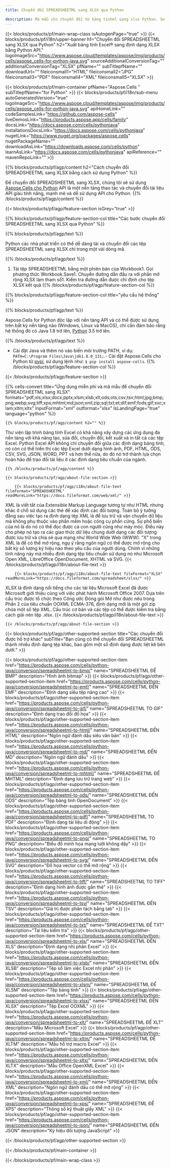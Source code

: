 ```yaml
---
title: Chuyển đổi SPREADSHEETML sang XLSX qua Python

description: Mã mẫu cho chuyển đổi từ bảng tínhml sang xlsx Python. Sử dụng mã ví dụ API cho hàng loạt tệp tin bảng tính sang chuyển đổi xlsx trong ứng dụng Python.
---
```

{{< blocks/products/pf/main-wrap-class isAutogenPage="true" >}}
{{< blocks/products/pf/i18n/upper-banner h1="Chuyển đổi SPREADSHEETML sang XLSX qua Python" h2="Xuất bảng tính Excel® sang định dạng XLSX bằng Python API." logoImageSrc="https://www.aspose.cloud/templates/aspose/img/products/cells/aspose_cells-for-python-java.svg" sourceAdditionalConversionTag="" additionalConversionTag="XLSX" pfName="" subTitlepfName="" downloadUrl="" fileiconsmall1="HTML" fileiconsmall2="JPG" fileiconsmall3="PDF" fileiconsmall4="XML" fileiconsmall5="XLSX" >}}

{{< blocks/products/pf/main-container pfName="Aspose.Cells " subTitlepfName="for Python" >}}
{{< blocks/products/pf/i18n/sub-menu autoGeneratedVersion="true" logoImageSrc="https://www.aspose.cloud/templates/aspose/img/products/cells/aspose_cells-for-python-java.svg" apiHomeLink="" codeSamplesLink="https://github.com/aspose-cells" liveDemosLink="https://products.aspose.app/cells/family" docsLink="https://docs.aspose.com/cells/pythonjava" installationsDocsLink="https://docs.aspose.com/cells/pythonjava" nugetLink="https://www.nuget.org/packages/aspose.cells" nugetPackageName="" downloadAsLink="https://downloads.aspose.com/cells/python" learnAsLink="https://docs.aspose.com/cells/pythonjava" apiReference="" mavenRepoLink="" >}}

{{% blocks/products/pf/agp/content h2="Cách chuyển đổi SPREADSHEETML sang XLSX bằng cách sử dụng Python" %}}

 Để chuyển đổi SPREADSHEETML sang XLSX, chúng tôi sẽ sử dụng
 [Aspose.Cells cho Python](https://pypi.org/project/aspose-cells) 
 API là một nền tảng thao tác và chuyển đổi tài liệu API giàu tính năng, mạnh mẽ và dễ sử dụng API cho Python. 
{{% /blocks/products/pf/agp/content %}}

{{< blocks/products/pf/agp/feature-section isGrey="true" >}}

{{% blocks/products/pf/agp/feature-section-col title="Các bước chuyển đổi SPREADSHEETML sang XLSX qua Python" %}}

{{% blocks/products/pf/agp/text %}}

 Python các nhà phát triển có thể dễ dàng tải và chuyển đổi các tệp SPREADSHEETML sang XLSX chỉ trong một vài dòng mã.

{{% /blocks/products/pf/agp/text %}}

1. Tải tệp SPREADSHEETML bằng một phiên bản của Workbook1. Gọi phương thức Workbook.Save1. Chuyển đường dẫn đầu ra với phần mở rộng XLSX làm tham số1. Kiểm tra đường dẫn được chỉ định cho tệp XLSX kết quả
{{% /blocks/products/pf/agp/feature-section-col %}}

{{% blocks/products/pf/agp/feature-section-col title="yêu cầu hệ thống" %}}

{{% blocks/products/pf/agp/text %}}

 Aspose.Cells for Python độc lập với nền tảng API và có thể được sử dụng trên bất kỳ nền tảng nào (Windows, Linux và MacOS), chỉ cần đảm bảo rằng hệ thống đó có Java 1.8 trở lên, [Python](https://www.python.org/downloads/) 3.5 trở lên. 
 
{{% /blocks/products/pf/agp/text %}}

- Cài đặt Java và thêm nó vào biến môi trường PATH, ví dụ: <code>PATH=C:\Program Files\Java\jdk1.8.0_131;</code>.- Cài đặt Aspose.Cells cho Python từ <a href="https://pypi.org/project/aspose-cells/">pypi</a>, sử dụng lệnh như: <code>$ pip install aspose-cells</code>.
{{% /blocks/products/pf/agp/feature-section-col %}}

{{< /blocks/products/pf/agp/feature-section >}}

{{% cells-convert title="Ứng dụng miễn phí và mã mẫu để chuyển đổi SPREADSHEETML sang XLSX" formats="pdf;xls;xlsx;docx;pptx;xlsm;xlsb;xlt;ods;ots;csv;tsv;html;jpg;bmp;png;webp;svg;tiff;xps;mhtml;md;json;xml;zip;sql;txt;et;dif;emf;fods;gif;sxc;xlam;xltm;xltx" InputFormat="xml" outformat="xlsx" IsLandingPage="true" language="python" %}}
 
<!-- aboutfile Starts -->

    {{% blocks/products/pf/agp/content h2="" %}}

 Thư viện lập trình bảng tính Excel có khả năng xây dựng các ứng dụng đa nền tảng với khả năng tạo, sửa đổi, chuyển đổi, kết xuất và in tất cả các tệp Excel. Python Excel API không chỉ chuyển đổi giữa các định dạng bảng tính, nó còn có thể hiển thị các tệp Excel dưới dạng hình ảnh, PDF, HTML, ODS, CSV, SVG, JSON, WORD, PPT và hơn thế nữa, do đó nó trở thành lựa chọn hoàn hảo để trao đổi tài liệu ở các định dạng tiêu chuẩn của ngành.

    {{% /blocks/products/pf/agp/content %}}

    {{< blocks/products/pf/agp/about-file-section >}}

        {{< blocks/products/pf/agp/i18n/about-file-text fileFormat="SPREADSHEETML" readMoreLink="https://docs.fileformat.com/web/xml/" >}}
XML là viết tắt của Extensible Markup Language tương tự như HTML nhưng khác ở chỗ sử dụng các thẻ để xác định các đối tượng. Toàn bộ ý tưởng đằng sau việc tạo ra định dạng tệp XML là để lưu trữ và vận chuyển dữ liệu mà không phụ thuộc vào phần mềm hoặc công cụ phần cứng. Sự phổ biến của nó là do nó có thể đọc được cả con người cũng như máy móc. Điều này cho phép nó tạo ra các giao thức dữ liệu chung dưới dạng các đối tượng được lưu trữ và chia sẻ qua mạng như World Wide Web (WWW). "X" trong XML là để có thể mở rộng, ngụ ý rằng ngôn ngữ có thể được mở rộng cho bất kỳ số lượng ký hiệu nào theo yêu cầu của người dùng. Chính vì những tính năng này mà nhiều định dạng tệp tiêu chuẩn sử dụng nó như Microsoft Open XML, LibreOffice OpenDocument, XHTML và SVG.
        {{< /blocks/products/pf/agp/i18n/about-file-text >}}

        {{< blocks/products/pf/agp/i18n/about-file-text fileFormat="XLSX" readMoreLink="https://docs.fileformat.com/spreadsheet/xlsx/" >}}
XLSX là định dạng nổi tiếng cho các tài liệu Microsoft Excel đã được Microsoft giới thiệu cùng với việc phát hành Microsoft Office 2007. Dựa trên cấu trúc được tổ chức theo Công ước Đóng gói Mở như được nêu trong Phần 2 của tiêu chuẩn OOXML ECMA-376, định dạng mới là một gói zip chứa một số tệp XML. Cấu trúc cơ bản và các tệp có thể được kiểm tra bằng cách giải nén tệp .xlsx.
        {{< /blocks/products/pf/agp/i18n/about-file-text >}}

    {{< /blocks/products/pf/agp/about-file-section >}}

<!-- aboutfile Ends -->

{{< blocks/products/pf/agp/other-supported-section title="Các chuyển đổi được hỗ trợ khác" subTitle="Bạn cũng có thể chuyển đổi SPREADSHEETML thành nhiều định dạng tệp khác, bao gồm một số định dạng được liệt kê bên dưới." >}}

{{< blocks/products/pf/agp/other-supported-section-item href="https://products.aspose.com/cells/python-java/conversion/spreadsheetml-to-bmp/" name="SPREADSHEETML ĐỂ BMP" description="Hình ảnh bitmap" >}}
{{< blocks/products/pf/agp/other-supported-section-item href="https://products.aspose.com/cells/python-java/conversion/spreadsheetml-to-emf/" name="SPREADSHEETML ĐẾN EMF" description="Định dạng siêu tệp nâng cao" >}}
{{< blocks/products/pf/agp/other-supported-section-item href="https://products.aspose.com/cells/python-java/conversion/spreadsheetml-to-gif/" name="SPREADSHEETML TO GIF" description="Định dạng trao đổi đồ họa" >}}
{{< blocks/products/pf/agp/other-supported-section-item href="https://products.aspose.com/cells/python-java/conversion/spreadsheetml-to-html/" name="SPREADSHEETML ĐẾN HTML" description="Ngôn ngữ đánh dấu siêu văn bản" >}}
{{< blocks/products/pf/agp/other-supported-section-item href="https://products.aspose.com/cells/python-java/conversion/spreadsheetml-to-md/" name="SPREADSHEETML ĐẾN MD" description="Ngôn ngữ đánh dấu" >}}
{{< blocks/products/pf/agp/other-supported-section-item href="https://products.aspose.com/cells/python-java/conversion/spreadsheetml-to-mhtml/" name="SPREADSHEETML ĐỂ MHTML" description="Định dạng lưu trữ trang web" >}}
{{< blocks/products/pf/agp/other-supported-section-item href="https://products.aspose.com/cells/python-java/conversion/spreadsheetml-to-ods/" name="SPREADSHEETML ĐẾN ODS" description="Tệp bảng tính OpenDocument" >}}
{{< blocks/products/pf/agp/other-supported-section-item href="https://products.aspose.com/cells/python-java/conversion/spreadsheetml-to-pdf/" name="SPREADSHEETML TO PDF" description="Định dạng tài liệu di động" >}}
{{< blocks/products/pf/agp/other-supported-section-item href="https://products.aspose.com/cells/python-java/conversion/spreadsheetml-to-png/" name="SPREADSHEETML TO PNG" description="Biểu đồ minh họa mạng lưới không dây" >}}
{{< blocks/products/pf/agp/other-supported-section-item href="https://products.aspose.com/cells/python-java/conversion/spreadsheetml-to-svg/" name="SPREADSHEETML ĐẾN SVG" description="Đồ họa vector có thể mở rộng" >}}
{{< blocks/products/pf/agp/other-supported-section-item href="https://products.aspose.com/cells/python-java/conversion/spreadsheetml-to-tiff/" name="SPREADSHEETML TO TIFF" description="Định dạng hình ảnh được gắn thẻ" >}}
{{< blocks/products/pf/agp/other-supported-section-item href="https://products.aspose.com/cells/python-java/conversion/spreadsheetml-to-tsv/" name="SPREADSHEETML ĐẾN TSV" description="Giá trị được phân tách bằng tab" >}}
{{< blocks/products/pf/agp/other-supported-section-item href="https://products.aspose.com/cells/python-java/conversion/spreadsheetml-to-txt/" name="SPREADSHEETML ĐỂ TXT" description="Tai liệu kiểm tra" >}}
{{< blocks/products/pf/agp/other-supported-section-item href="https://products.aspose.com/cells/python-java/conversion/spreadsheetml-to-xls/" name="SPREADSHEETML ĐẾN XLS" description="Định dạng nhị phân Excel" >}}
{{< blocks/products/pf/agp/other-supported-section-item href="https://products.aspose.com/cells/python-java/conversion/spreadsheetml-to-xlsb/" name="SPREADSHEETML ĐẾN XLSB" description="Tệp sổ làm việc Excel nhị phân" >}}
{{< blocks/products/pf/agp/other-supported-section-item href="https://products.aspose.com/cells/python-java/conversion/spreadsheetml-to-xlsm/" name="SPREADSHEETML ĐỂ XLSM" description="Tệp bảng tính" >}}
{{< blocks/products/pf/agp/other-supported-section-item href="https://products.aspose.com/cells/python-java/conversion/spreadsheetml-to-xlsx/" name="SPREADSHEETML ĐẾN XLSX" description="Tệp Excel OOXML" >}}
{{< blocks/products/pf/agp/other-supported-section-item href="https://products.aspose.com/cells/python-java/conversion/spreadsheetml-to-xlt/" name="SPREADSHEETML ĐỂ XLT" description="Mẫu Microsoft Excel" >}}
{{< blocks/products/pf/agp/other-supported-section-item href="https://products.aspose.com/cells/python-java/conversion/spreadsheetml-to-xltm/" name="SPREADSHEETML ĐỂ XLTM" description="Mẫu hỗ trợ macro Excel" >}}
{{< blocks/products/pf/agp/other-supported-section-item href="https://products.aspose.com/cells/python-java/conversion/spreadsheetml-to-xltx/" name="SPREADSHEETML ĐẾN XLTX" description="Mẫu Office OpenXML Excel" >}}
{{< blocks/products/pf/agp/other-supported-section-item href="https://products.aspose.com/cells/python-java/conversion/spreadsheetml-to-xml/" name="SPREADSHEETML ĐẾN XML" description="Ngôn ngữ đánh dấu có thể mở rộng" >}}
{{< blocks/products/pf/agp/other-supported-section-item href="https://products.aspose.com/cells/python-java/conversion/spreadsheetml-to-xps/" name="SPREADSHEETML ĐỂ XPS" description="Thông số kỹ thuật giấy XML" >}}
{{< blocks/products/pf/agp/other-supported-section-item href="https://products.aspose.com/cells/python-java/conversion/spreadsheetml-to-json/" name="SPREADSHEETML ĐẾN JSON" description="Ký hiệu đối tượng JavaScript" >}}

{{< /blocks/products/pf/agp/other-supported-section >}}

{{< /blocks/products/pf/main-container >}}
    
{{< /blocks/products/pf/main-wrap-class >}}
